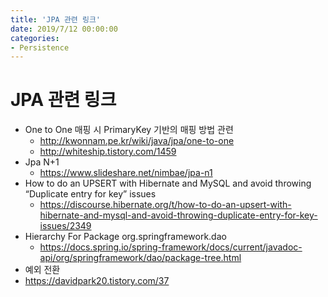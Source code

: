 ```yaml
---
title: 'JPA 관련 링크'
date: 2019/7/12 00:00:00
categories:
- Persistence
---
```


# JPA 관련 링크

- One to One 매핑 시 PrimaryKey 기반의 매핑 방법 관련
  - http://kwonnam.pe.kr/wiki/java/jpa/one-to-one
  - http://whiteship.tistory.com/1459
- Jpa N+1
  - https://www.slideshare.net/nimbae/jpa-n1
- How to do an UPSERT with Hibernate and MySQL and avoid throwing “Duplicate entry for key” issues
  - https://discourse.hibernate.org/t/how-to-do-an-upsert-with-hibernate-and-mysql-and-avoid-throwing-duplicate-entry-for-key-issues/2349
- Hierarchy For Package org.springframework.dao
  - https://docs.spring.io/spring-framework/docs/current/javadoc-api/org/springframework/dao/package-tree.html
- 예외 전환
- https://davidpark20.tistory.com/37